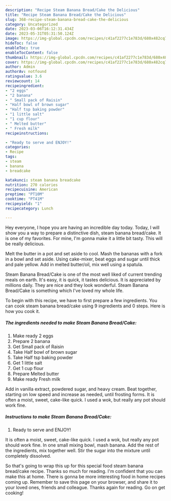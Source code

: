 ```yaml
---
description: "Recipe Steam Banana Bread/Cake the Delicious"
title: "Recipe Steam Banana Bread/Cake the Delicious"
slug: 368-recipe-steam-banana-bread-cake-the-delicious
category: Uncategorized
date: 2023-03-06T16:12:31.434Z
date: 2023-05-31T05:31:50.124Z
image: https://img-global.cpcdn.com/recipes/c41af2277c1e783d/680x482cq70/steam-banana-breadcake-recipe-main-photo.jpg
hideToc: false
enableToc: true
enableTocContent: false
thumbnail: https://img-global.cpcdn.com/recipes/c41af2277c1e783d/680x482cq70/steam-banana-breadcake-recipe-main-photo.jpg
cover: https://img-global.cpcdn.com/recipes/c41af2277c1e783d/680x482cq70/steam-banana-breadcake-recipe-main-photo.jpg
author: Admin
authorAv: notfound
ratingvalue: 3.6
reviewcount: 14
recipeingredient:
- "2 eggs"
- "2 banana"
- " Small pack of Raisin"
- "Half bowl of brown sugar"
- "Half tsp baking powder"
- "1 little salt"
- "1 cup flour"
- " Melted butter"
- " Fresh milk"
recipeinstructions:

- "Ready to serve and ENJOY!"
categories:
- Recipe
tags:
- steam
- banana
- breadcake

katakunci: steam banana breadcake 
nutrition: 270 calories
recipecuisine: American
preptime: "PT10M"
cooktime: "PT41M"
recipeyield: "1"
recipecategory: Lunch

---
```



Hey everyone, I hope you are having an incredible day today. Today, I will show you a way to prepare a distinctive dish, steam banana bread/cake. It is one of my favorites. For mine, I'm gonna make it a little bit tasty. This will be really delicious.

Melt the butter in a pot and set aside to cool. Mash the bananas with a fork in a bowl and set aside. Using cake-mixer, beat eggs and sugar until thick and pale yellow. Add in melted butter/oil, mix well using a spatula.

Steam Banana Bread/Cake is one of the most well liked of current trending meals on earth. It's easy, it is quick, it tastes delicious. It is appreciated by millions daily. They are nice and they look wonderful. Steam Banana Bread/Cake is something which I've loved my whole life.


To begin with this recipe, we have to first prepare a few ingredients. You can cook steam banana bread/cake using 9 ingredients and 0 steps. Here is how you cook it.

<!--inarticleads1-->

##### The ingredients needed to make Steam Banana Bread/Cake:

1. Make ready 2 eggs
1. Prepare 2 banana
1. Get  Small pack of Raisin
1. Take Half bowl of brown sugar
1. Take Half tsp baking powder
1. Get 1 little salt
1. Get 1 cup flour
1. Prepare  Melted butter
1. Make ready  Fresh milk


Add in vanilla extract, powdered sugar, and heavy cream. Beat together, starting on low speed and increase as needed, until frosting forms. It is often a moist, sweet, cake-like quick. I used a wok, but really any pot should work fine. 

<!--inarticleads2-->

##### Instructions to make Steam Banana Bread/Cake:


1. Ready to serve and ENJOY!

It is often a moist, sweet, cake-like quick. I used a wok, but really any pot should work fine. In one small mixing bowl, mash banana. Add the rest of the ingredients, mix together well. Stir the sugar into the mixture until completely dissolved. 

So that's going to wrap this up for this special food steam banana bread/cake recipe. Thanks so much for reading. I'm confident that you can make this at home. There is gonna be more interesting food in home recipes coming up. Remember to save this page on your browser, and share it to your loved ones, friends and colleague. Thanks again for reading. Go on get cooking!
